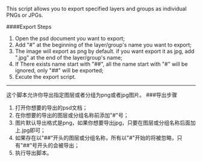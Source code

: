 This script allows you to export specified layers and groups as individual PNGs or JPGs.

####Export Steps
1. Open the psd document you want to export;
2. Add "#" at the beginning of the layer/group's name you want to export;
3. The image will export as png by default. if you want export it as jpg, add ".jpg" at the end of the layer/group's name;
4. If There exists name start with "##", all the name start with "#" will be ignored, only "##" will be exported; 
5. Excute the export script.

***

这个脚本允许你导出指定图层或者分组为png或者jpg图片。
###导出步骤
1. 打开你想要的导出的psd文档；
2. 在你想要的导出的图层或分组名称前添加"#"号；
3. 图片默认导出格式是png，如果你想要导出jpg，只要在图层或分组名称后面加上.jpg即可；
4. 如果存在以"##“开头的图层或分组名称，所有以"#"开始的将被忽略，只有"##"号开头的会被导出；
5. 执行导出脚本。

